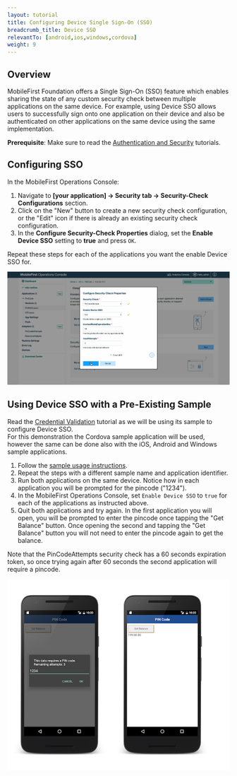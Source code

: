 ```yaml
---
layout: tutorial
title: Configuring Device Single Sign-On (SSO)
breadcrumb_title: Device SSO
relevantTo: [android,ios,windows,cordova]
weight: 9
---
```

## Overview
MobileFirst Foundation offers a Single Sign-On (SSO) feature which enables sharing the state of any custom security check between multiple applications on the same device. For example, using Device SSO allows users to successfully sign onto one application on their device and also be authenticated on other applications on the same device using the same implementation.

**Prerequisite**: Make sure to read the [Authentication and Security](../) tutorials.

## Configuring SSO
In the MobileFirst Operations Console:

1. Navigate to **[your application] → Security tab →  Security-Check Configurations** section.
2. Click on the "New" button to create a new security check configuration, or the "Edit" icon if there is already an existing security check configuration.
3. In the **Configure Security-Check Properties** dialog, set the **Enable Device SSO** setting to **true** and press `OK`.

Repeat these steps for each of the applications you want the enable Device SSO for.

<img class="gifplayer" alt="Configuring Device SSO in the MobileFirst Operations Console" src="enable-device-sso.png"/>

## Using Device SSO with a Pre-Existing Sample
Read the  [Credential Validation](../credentials-validation/) tutorial as we will be using its sample to configure Device SSO.  
For this demonstration the Cordova sample application will be used, however the same can be done also with the iOS, Android and Windows sample applications.

1. Follow the [sample usage instructions](../credentials-validation/#cordova-sample-usage).
2. Repeat the steps with a different sample name and application identifier.
3. Run both applications on the same device. Notice how in each application you will be prompted for the pincode ("1234").
4. In the MobileFirst Operations Console, set `Enable Device SSO` to `true` for each of the applications as instructed above.
5. Quit both applications and try again. In the first application you will open, you will be prompted to enter the pincode once tapping the "Get Balance" button. Once opening the second and tapping the "Get Balance" button you will not need to enter the pincode again to get the balance.

Note that the PinCodeAttempts security check has a 60 seconds expiration token, so once trying again after 60 seconds the second application will require a pincode.

![pincode cordova sample application](pincode-attempts-cordova.png)
